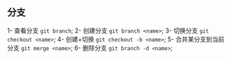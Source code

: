 ## 分支
1- 查看分支 `git branch`;
2- 创建分支 `git branch <name>`;
3- 切换分支 `git checkout <name>`;
4- 创建+切换 `git checkout -b <name>`;
5- 合并某分支到当前分支 `git merge <name>`;
6- 删除分支 `git branch -d <name>`;